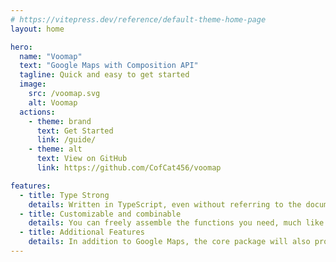 ```yaml
---
# https://vitepress.dev/reference/default-theme-home-page
layout: home

hero:
  name: "Voomap"
  text: "Google Maps with Composition API"
  tagline: Quick and easy to get started
  image:
    src: /voomap.svg
    alt: Voomap
  actions:
    - theme: brand
      text: Get Started
      link: /guide/
    - theme: alt
      text: View on GitHub
      link: https://github.com/CofCat456/voomap

features:
  - title: Type Strong
    details: Written in TypeScript, even without referring to the documentation, you can use it through its rich intelligent awareness features
  - title: Customizable and combinable
    details: You can freely assemble the functions you need, much like building with LEGO blocks, and it supports all option settings and event listener
  - title: Additional Features
    details: In addition to Google Maps, the core package will also provide functions for querying locations, retrieving map coordinates, calculating distances, and more in the future
---
```

